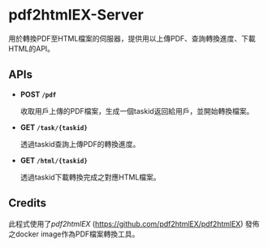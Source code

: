 # pdf2htmlEX-Server
用於轉換PDF至HTML檔案的伺服器，提供用以上傳PDF、查詢轉換進度、下載HTML的API。

## APIs
- **POST ```/pdf```**
  
  收取用戶上傳的PDF檔案，生成一個taskid返回給用戶，並開始轉換檔案。

- **GET ```/task/{taskid}```**
  
  透過taskid查詢上傳PDF的轉換進度。

- **GET ```/html/{taskid}```**
  
  透過taskid下載轉換完成之對應HTML檔案。

## Credits
此程式使用了*pdf2htmlEX* (https://github.com/pdf2htmlEX/pdf2htmlEX) 發佈之docker image作為PDF檔案轉換工具。